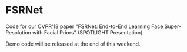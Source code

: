 # FSRNet
Code for our CVPR'18 paper "FSRNet: End-to-End Learning Face Super-Resolution with Facial Priors" (SPOTLIGHT Presentation).

Demo code will be released at the end of this weekend.

